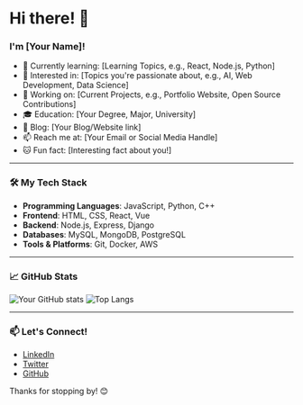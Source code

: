# Hi there! 👋

### I'm [Your Name]!

- 🌱 Currently learning: [Learning Topics, e.g., React, Node.js, Python]
- 🌟 Interested in: [Topics you're passionate about, e.g., AI, Web Development, Data Science]
- 💼 Working on: [Current Projects, e.g., Portfolio Website, Open Source Contributions]
- 🎓 Education: [Your Degree, Major, University]
- 📝 Blog: [Your Blog/Website link]
- 📫 Reach me at: [Your Email or Social Media Handle]
- 🐱 Fun fact: [Interesting fact about you!]

---

### 🛠️ My Tech Stack

- **Programming Languages**: JavaScript, Python, C++
- **Frontend**: HTML, CSS, React, Vue
- **Backend**: Node.js, Express, Django
- **Databases**: MySQL, MongoDB, PostgreSQL
- **Tools & Platforms**: Git, Docker, AWS

---

### 📈 GitHub Stats

![Your GitHub stats](https://github-readme-stats.vercel.app/api?username=your-username&show_icons=true&theme=radical)
![Top Langs](https://github-readme-stats.vercel.app/api/top-langs/?username=your-username&layout=compact)

---

### 📫 Let's Connect!

- [LinkedIn](https://linkedin.com/in/your-username)
- [Twitter](https://twitter.com/your-username)
- [GitHub](https://github.com/your-username)

Thanks for stopping by! 😊
